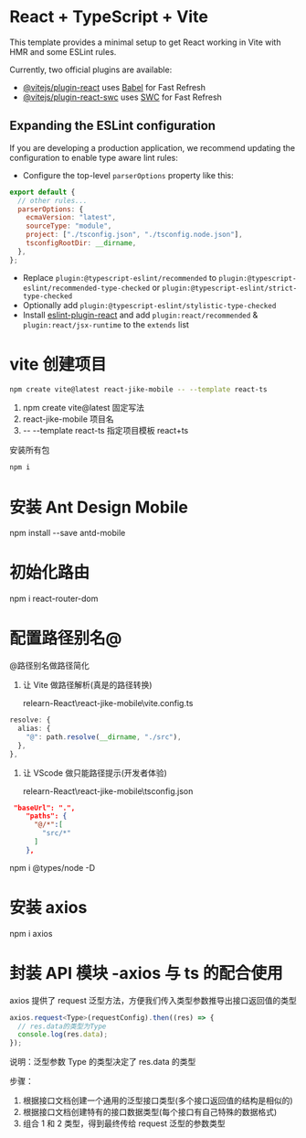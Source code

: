 # React + TypeScript + Vite

This template provides a minimal setup to get React working in Vite with HMR and some ESLint rules.

Currently, two official plugins are available:

- [@vitejs/plugin-react](https://github.com/vitejs/vite-plugin-react/blob/main/packages/plugin-react/README.md) uses [Babel](https://babeljs.io/) for Fast Refresh
- [@vitejs/plugin-react-swc](https://github.com/vitejs/vite-plugin-react-swc) uses [SWC](https://swc.rs/) for Fast Refresh

## Expanding the ESLint configuration

If you are developing a production application, we recommend updating the configuration to enable type aware lint rules:

- Configure the top-level `parserOptions` property like this:

```js
export default {
  // other rules...
  parserOptions: {
    ecmaVersion: "latest",
    sourceType: "module",
    project: ["./tsconfig.json", "./tsconfig.node.json"],
    tsconfigRootDir: __dirname,
  },
};
```

- Replace `plugin:@typescript-eslint/recommended` to `plugin:@typescript-eslint/recommended-type-checked` or `plugin:@typescript-eslint/strict-type-checked`
- Optionally add `plugin:@typescript-eslint/stylistic-type-checked`
- Install [eslint-plugin-react](https://github.com/jsx-eslint/eslint-plugin-react) and add `plugin:react/recommended` & `plugin:react/jsx-runtime` to the `extends` list

# vite 创建项目

```bash
npm create vite@latest react-jike-mobile -- --template react-ts
```

1. npm create vite@latest 固定写法
2. react-jike-mobile 项目名
3. -- --template react-ts 指定项目模板 react+ts

安装所有包

```bash
npm i
```

# 安装 Ant Design Mobile

npm install --save antd-mobile

# 初始化路由

npm i react-router-dom

# 配置路径别名@

@路径别名做路径简化

1. 让 Vite 做路径解析(真是的路径转换)

   relearn-React\react-jike-mobile\vite.config.ts

```ts
resolve: {
  alias: {
    "@": path.resolve(__dirname, "./src"),
  },
},
```

1. 让 VScode 做只能路径提示(开发者体验)

   relearn-React\react-jike-mobile\tsconfig.json

```json
 "baseUrl": ".",
    "paths": {
      "@/*":[
        "src/*"
      ]
    },
```

npm i @types/node -D

# 安装 axios

npm i axios

# 封装 API 模块 -axios 与 ts 的配合使用

axios 提供了 request 泛型方法，方便我们传入类型参数推导出接口返回值的类型

```ts
axios.request<Type>(requestConfig).then((res) => {
  // res.data的类型为Type
  console.log(res.data);
});
```

说明：泛型参数 Type 的类型决定了 res.data 的类型

步骤：

1. 根据接口文档创建一个通用的泛型接口类型(多个接口返回值的结构是相似的)
2. 根据接口文档创建特有的接口数据类型(每个接口有自己特殊的数据格式)
3. 组合 1 和 2 类型，得到最终传给 request 泛型的参数类型
